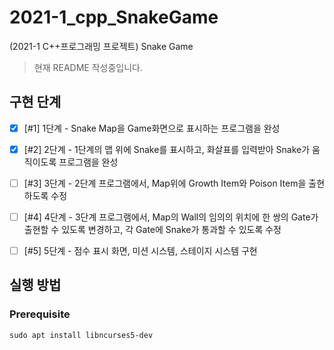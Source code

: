 # 2021-1_cpp_SnakeGame

(2021-1 C++프로그래밍 프로젝트) Snake Game

> 현재 README 작성중입니다.

## 구현 단계

- [x] [#1] 1단계 - Snake Map을 Game화면으로 표시하는 프로그램을 완성
- [x] [#2] 2단계 - 1단계의 맵 위에 Snake를 표시하고, 화살표를 입력받아 Snake가 움직이도록 프로그램을 완성
- [ ] [#3] 3단계 - 2단계 프로그램에서, Map위에 Growth Item와 Poison Item을 출현하도록 수정
- [ ] [#4] 4단계 - 3단계 프로그램에서, Map의 Wall의 임의의 위치에 한 쌍의 Gate가 출현할 수 있도록 변경하고, 각 Gate에 Snake가 통과할 수 있도록 수정
- [ ] [#5] 5단계 - 점수 표시 화면, 미션 시스템, 스테이지 시스템 구현


## 실행 방법

### Prerequisite

```
sudo apt install libncurses5-dev
```

